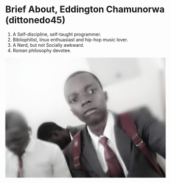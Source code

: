 # Brief About,  Eddington Chamunorwa (dittonedo45)

1. A Self-discipline, self-taught programmer.
2. Bibliophilist, linux enthuasiast and hip-hop music lover.
3. A Nerd, but not Socially awkward.
4. Roman philosophy devotee.

![Me At School (Zimbabwe Friendship High School)](./me.jpg)
